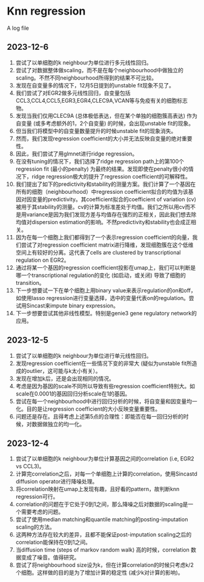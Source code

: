# Knn regression
A log file

## 2023-12-6
1. 尝试了以单细胞的k neighbour为单位进行多元线性回归。
2. 尝试了对数据整体做scaling，而不是在每个neighbourhood中做独立的scaling。不然不同neighbourhood所得到的结果不可比较。
3. 发现在自变量多的情况下，12月5日提到的unstable fit现象不见了。
4. 我们尝试了对EGR2做多元线性回归，自变量包括CCL3,CCL4,CCL5,EGR3,EGR4,CLEC9A,VCAN等与免疫有关的细胞标志物。
5. 发现当我们仅用CLEC9A (总体极低表达，但在某个单独的细胞簇高表达) 作为自变量 (或多考虑额外的1，2个自变量) 的时候，会出现unstable fit的现象。
6. 但当我们将模型中的自变量数量提升的时候unstable fit的现象消失。
7. 然而，我们发现regression coefficient的大小并无法反映自变量的绝对重要性。
8. 因此，我们尝试了用glmnet进行ridge regression。
9. 在没有tuning的情况下，我们选择了ridge regression path上的第100个regression fit (最小的penalty) 为最终的结果。发现即使在penalty很小的情况下，ridge regression极大的提升了regression coefficient的可解释性。
10. 我们提出了如下的predictivity和stability的测量方案。我们计算了一个基因在所有的细胞（neighbourhood）中regression coefficient拟合的均值为该基因对因变量的predictivity。其coefficient拟合的coefficient of variation (cv) 被用于其stability的测量。cv的计算为标准差处于均值。我们之所以用cv而不是用variance是因为我们发现方差与均值存在强烈的正相关，因此我们想去除均值对dispersion estimation的影响。不然predictivity和stability也会成正相关。
11. 因为在每一个细胞上我们都得到了一个表示regression coefficient的向量，我们尝试了对regression coefficient matrix进行降维，发现细胞簇在这个低维空间上有较好的分离。这代表了cells are clustered by transcriptional regulation on EGR2。
12. 通过将某一个基因的regression coefficient投影在umap上，我们可以判断是哪一个transcriptional regulation的变化 (如启动，或关闭) 导致了细胞的transition。
13. 下一步想要试一下在单个细胞上用binary value来表示regulation的on和off，如使用lasso regression进行变量选择，选中的变量代表on的regulation。尝试用Sincast来impute binary expression。
14. 下一步想要尝试其他非线性模型。特别是genie3 gene regulatory network的应用。

## 2023-12-5
1. 尝试了以单细胞的k neighbour为单位进行单元线性回归。
2. 发现regression coefficient在一些情况下变的非常大 (疑似为unstable fit所造成的outlier，这可能与k太小有关）。
3. 发现在增加k后，还是会出现相同的情况。
4. 考虑是因为基因的scale不同所以导致有些regression coefficient特别大。如scale在0.0001的基因回归分析scale在1的基因。
5. 尝试在每一个neighbourhood中进行回归分析的时候，将自变量和因变量均一化。目的是让regression coefficient的大小反映变量重要性。
6. 问题还是存在。且得考虑上述第5点的合理性：即能否在每一回归分析的时候，对数据做独立的均一化。

## 2023-12-4
1. 尝试了以单细胞的k neighbour为单位计算基因之间的correlation (i.e, EGR2 vs CCL3)。
2. 计算完correlation之后，对每一个单细胞上计算的correlation，使用Sincastd diffusion operator进行降噪处理。
3. 将correlation映射在umap上发现有趣，且好看的pattern，故判断knn regression可行。
4. correlation的问题在于它处于0到1之间，那么降噪之后对数据的scaling是一个需要考虑的问题。
5. 尝试了使用median matching和quantile matching的posting-imputation scaling的方法。
6. 这两种方法存在较大的差异，且都不能保证post-imputation scaling之后的correlation能保持在0到1之间。
7. 当diffusion time (steps of markov random walk) 高的时候，correlation 数据变成了噪音。值得研究。
8. 尝试了将neighbourhood size设为k，但在计算correlation的时候只考虑k/2个细胞。这样做的目的是为了增加计算的稳定性 (减少k对计算的影响)。
